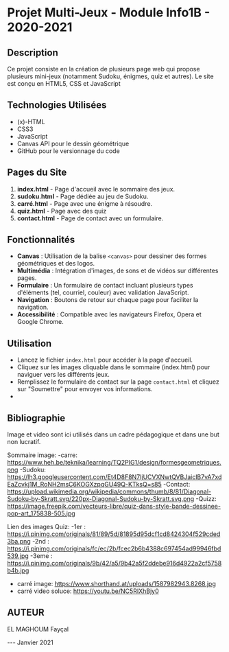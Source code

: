 # Projet Multi-Jeux - Module Info1B - 2020-2021

## Description

Ce projet consiste en la création de plusieurs page web qui propose plusieurs mini-jeux (notamment Sudoku, énigmes, quiz et autres). 
Le site est conçu en HTML5, CSS et JavaScript

## Technologies Utilisées

- (x)-HTML
- CSS3
- JavaScript
- Canvas API pour le dessin géométrique
- GitHub pour le versionnage du code

## Pages du Site

1. **index.html** - Page d'accueil avec le sommaire des jeux.
2. **sudoku.html** - Page dédiée au jeu de Sudoku.
3. **carré.html** - Page avec une énigme à résoudre.
4. **quiz.html** - Page avec des quiz
5. **contact.html** - Page de contact avec un formulaire.

## Fonctionnalités

- **Canvas** : Utilisation de la balise `<canvas>` pour dessiner des formes géométriques et des logos.
- **Multimédia** : Intégration d'images, de sons et de vidéos sur différentes pages.
- **Formulaire** : Un formulaire de contact incluant plusieurs types d'éléments (tel, courriel, couleur) avec validation JavaScript.
- **Navigation** : Boutons de retour sur chaque page pour faciliter la navigation.
- **Accessibilité** : Compatible avec les navigateurs Firefox, Opera et Google Chrome.

## Utilisation

- Lancez le fichier `index.html` pour accéder à la page d'accueil.
- Cliquez sur les images cliquable dans le sommaire (index.html) pour naviguer vers les différents jeux.
- Remplissez le formulaire de contact sur la page `contact.html` et cliquez sur "Soumettre" pour envoyer vos informations.
- 
## Bibliographie
Image et video sont ici utilisés dans un cadre pédagogique et dans une but non lucratif.

Sommaire image:
-carre: https://www.heh.be/teknika/learning/TQ2PIG1/design/formesgeometriques.png
-Sudoku: https://lh3.googleusercontent.com/Et4D8F8N7IjUCVXNwtQVBJaiclB7vA7xdEaZcvkj1M_RoNH2msC6KOGXzpqGU49Q-KTksQ=s85
-Contact: https://upload.wikimedia.org/wikipedia/commons/thumb/8/81/Diagonal-Sudoku-by-Skratt.svg/220px-Diagonal-Sudoku-by-Skratt.svg.png
-Quizz: https://image.freepik.com/vecteurs-libre/quiz-dans-style-bande-dessinee-pop-art_175838-505.jpg


Lien des images Quiz:
-1er : https://i.pinimg.com/originals/81/89/5d/81895d95dcf1cd8424304f529cded3ba.png
-2nd :  https://i.pinimg.com/originals/fc/ec/2b/fcec2b6b4388c697454ad99946fbd539.jpg
-3eme : https://i.pinimg.com/originals/9b/42/a5/9b42a5f2ddebe916d4922a2cf5758b4b.jpg

- carré image: https://www.shorthand.at/uploads/1587982943.8268.jpg
- carré video soluce: https://youtu.be/NC5RIXhBjy0

## AUTEUR
EL MAGHOUM Fayçal

---  ‎Janvier ‎2021
